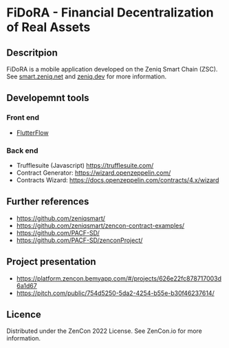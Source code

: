 # FiDoRA - Financial Decentralization of Real Assets

## Descritpion
FiDoRA is a mobile application developed on the Zeniq Smart Chain (ZSC).
See [smart.zeniq.net](https://smart.zeniq.net/) and [zeniq.dev](https://www.zeniq.dev/) for more information.

## Developemnt tools
### Front end
- [FlutterFlow](https://flutterflow.io/)
### Back end
- Trufflesuite (Javascript) https://trufflesuite.com/
- Contract Generator: https://wizard.openzeppelin.com/
- Contracts Wizard: https://docs.openzeppelin.com/contracts/4.x/wizard

## Further references
- https://github.com/zeniqsmart/
- https://github.com/zeniqsmart/zencon-contract-examples/
- https://github.com/PACF-SD/
- https://github.com/PACF-SD/zenconProject/

## Project presentation
- https://platform.zencon.bemyapp.com/#/projects/626e22fc878717003d6a1d67
- https://pitch.com/public/754d5250-5da2-4254-b55e-b30f46237614/

## Licence
Distributed under the ZenCon 2022 License. See ZenCon.io for more information.
